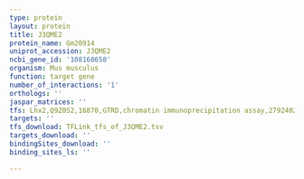 ```yaml
---
type: protein
layout: protein
title: J3QME2
protein_name: Gm20914
uniprot_accession: J3QME2
ncbi_gene_id: '108168658'
organism: Mus musculus
function: target gene
number_of_interactions: '1'
orthologs: ''
jaspar_matrices: ''
tfs: Lhx2,Q9Z0S2,16870,GTRD,chromatin immunoprecipitation assay,27924024%5Buid%5D,No
targets: ''
tfs_download: TFLink_tfs_of_J3QME2.tsv
targets_download: ''
bindingSites_download: ''
binding_sites_ls: ''

---
```

